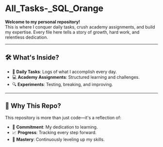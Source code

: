 # All_Tasks-_SQL_Orange

**Welcome to my personal repository!**  
This is where I conquer daily tasks, crush academy assignments, and build my expertise. Every file here tells a story of growth, hard work, and relentless dedication.

---

## 🛠 What's Inside?
- 📖 **Daily Tasks**: Logs of what I accomplish every day.
- 💻 **Academy Assignments**: Structured learning and challenges.
- 🔍 **Experiments**: Testing, breaking, and improving.

---

## 🎯 Why This Repo?
This repository is more than just code—it's a reflection of:
- 🌟 **Commitment**: My dedication to learning.
- 📈 **Progress**: Tracking every step forward.
- 🧠 **Mastery**: Continuously leveling up my skills.
